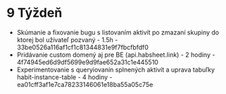 # 9 Týždeň

- Skúmanie a fixovanie bugu s listovaním aktivít po zmazaní skupiny do ktorej bol užívateľ pozvaný - 1.5h - 33be0526a116af1cf1c81344831e9f7fbcfbfdf0
- Pridávanie custom domený aj pre BE (api.habsheet.link) - 2 hodiny - 4f74945ed6d9df5699e9d9fae652a31c1e445510
- Experimentovanie s queryiovanín splnených aktivít a uprava tabuľky habit-instance-table - 4 hodiny - ea01cff3af1e7ca78233146061e18ba55a05c75e
